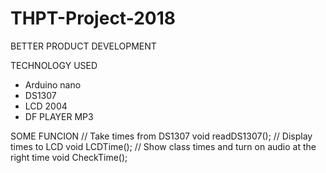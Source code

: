 # THPT-Project-2018 
BETTER PRODUCT DEVELOPMENT

TECHNOLOGY USED
 - Arduino nano
 - DS1307
 - LCD 2004
 - DF PLAYER MP3

SOME FUNCION
// Take times from DS1307
 void readDS1307();
// Display times to LCD
 void LCDTime();
 // Show class times and turn on audio at the right time
 void CheckTime();
